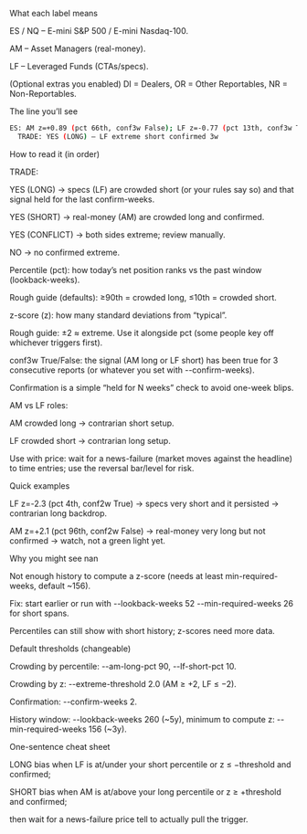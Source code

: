 What each label means

ES / NQ – E-mini S&P 500 / E-mini Nasdaq-100.

AM – Asset Managers (real-money).

LF – Leveraged Funds (CTAs/specs).

(Optional extras you enabled) DI = Dealers, OR = Other Reportables, NR = Non-Reportables.

The line you’ll see

```bash
ES: AM z=+0.89 (pct 66th, conf3w False); LF z=-0.77 (pct 13th, conf3w True)
  TRADE: YES (LONG) — LF extreme short confirmed 3w
```

How to read it (in order)

TRADE:

YES (LONG) → specs (LF) are crowded short (or your rules say so) and that signal held for the last confirm-weeks.

YES (SHORT) → real-money (AM) are crowded long and confirmed.

YES (CONFLICT) → both sides extreme; review manually.

NO → no confirmed extreme.

Percentile (pct): how today’s net position ranks vs the past window (lookback-weeks).

Rough guide (defaults): ≥90th = crowded long, ≤10th = crowded short.

z-score (z): how many standard deviations from “typical”.

Rough guide: ±2 ≈ extreme. Use it alongside pct (some people key off whichever triggers first).

conf3w True/False: the signal (AM long or LF short) has been true for 3 consecutive reports (or whatever you set with --confirm-weeks).

Confirmation is a simple “held for N weeks” check to avoid one-week blips.

AM vs LF roles:

AM crowded long → contrarian short setup.

LF crowded short → contrarian long setup.

Use with price: wait for a news-failure (market moves against the headline) to time entries; use the reversal bar/level for risk.

Quick examples

LF z=-2.3 (pct 4th, conf2w True) → specs very short and it persisted → contrarian long backdrop.

AM z=+2.1 (pct 96th, conf2w False) → real-money very long but not confirmed → watch, not a green light yet.

Why you might see nan

Not enough history to compute a z-score (needs at least min-required-weeks, default ~156).

Fix: start earlier or run with --lookback-weeks 52 --min-required-weeks 26 for short spans.

Percentiles can still show with short history; z-scores need more data.

Default thresholds (changeable)

Crowding by percentile: --am-long-pct 90, --lf-short-pct 10.

Crowding by z: --extreme-threshold 2.0 (AM ≥ +2, LF ≤ −2).

Confirmation: --confirm-weeks 2.

History window: --lookback-weeks 260 (~5y), minimum to compute z: --min-required-weeks 156 (~3y).

One-sentence cheat sheet

LONG bias when LF is at/under your short percentile or z ≤ −threshold and confirmed;

SHORT bias when AM is at/above your long percentile or z ≥ +threshold and confirmed;

then wait for a news-failure price tell to actually pull the trigger.